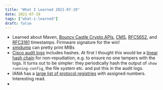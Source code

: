 ```yaml
---
title: "What I Learned 2021-07-19"
date: 2021-07-19
tags: ["what-i-learned"]
draft: false
---
```


- Learned about Maven, [Bouncy Castle Crypto APIs](https://www.bouncycastle.org/), [CMS](https://en.wikipedia.org/wiki/Cryptographic_Message_Syntax), [RFC5652](https://datatracker.ietf.org/doc/html/rfc5652), and [RFC3161](https://www.ietf.org/rfc/rfc3161.txt) timestamps. Firmware signature for the win!
- [smidump](https://linux.die.net/man/1/smidump) can pretty print MIBs
- [Cisco audit logs](https://www.cisco.com/en/US/docs/ios/security/configuration/guide/sec_rout_audit_logs_support_TSD_Island_of_Content_Chapter.html) includes hashes. At first I thought this would be a [linear hash chain](https://en.wikipedia.org/wiki/Hash_chain) for  non-repudiation, e.g. to ensure no one tampers with the logs. It turns out to be simpler: they periodically hash the output of `show running-config`, the file system etc. and put this in the audit logs. 
- IANA has a [large list of protocol registries](https://www.iana.org/protocols) with assigned numbers. Interesting read.
- 